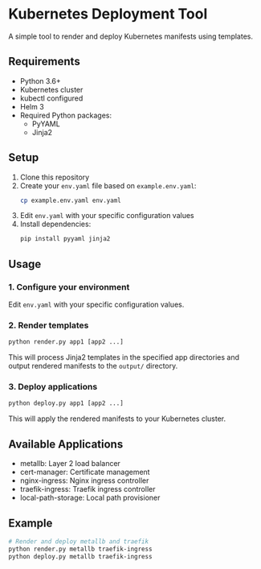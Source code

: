 # Kubernetes Deployment Tool

A simple tool to render and deploy Kubernetes manifests using templates.

## Requirements

- Python 3.6+
- Kubernetes cluster
- kubectl configured
- Helm 3
- Required Python packages:
  - PyYAML
  - Jinja2

## Setup

1. Clone this repository
2. Create your `env.yaml` file based on `example.env.yaml`:
   ```bash
   cp example.env.yaml env.yaml
   ```
3. Edit `env.yaml` with your specific configuration values
4. Install dependencies:
   ```bash
   pip install pyyaml jinja2
   ```

## Usage

### 1. Configure your environment

Edit `env.yaml` with your specific configuration values.

### 2. Render templates

```bash
python render.py app1 [app2 ...]
```

This will process Jinja2 templates in the specified app directories and output rendered manifests to the `output/` directory.

### 3. Deploy applications

```bash
python deploy.py app1 [app2 ...]
```

This will apply the rendered manifests to your Kubernetes cluster.

## Available Applications

- metallb: Layer 2 load balancer
- cert-manager: Certificate management
- nginx-ingress: Nginx ingress controller
- traefik-ingress: Traefik ingress controller
- local-path-storage: Local path provisioner

## Example

```bash
# Render and deploy metallb and traefik
python render.py metallb traefik-ingress
python deploy.py metallb traefik-ingress
```
